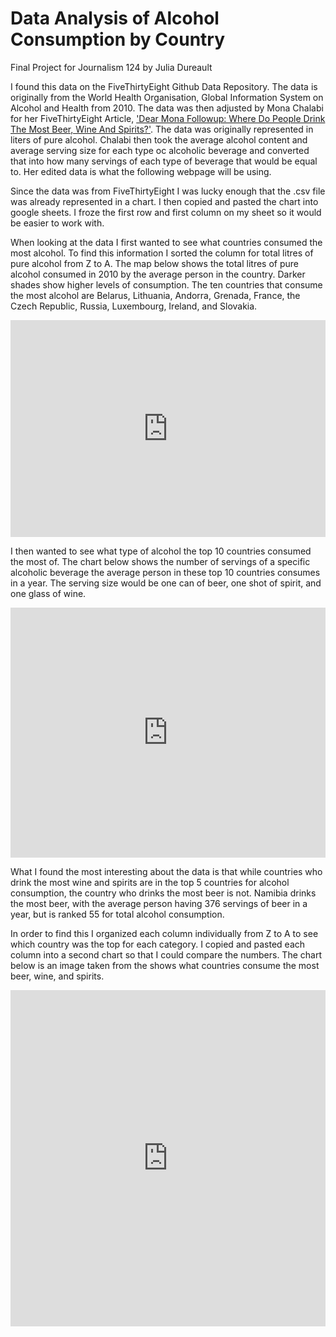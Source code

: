 # Data Analysis of Alcohol Consumption by Country

Final Project for Journalism 124 by Julia Dureault 

I found this data on the FiveThirtyEight Github Data Repository. The data is originally from the World Health Organisation, Global Information System on Alcohol and Health  from 2010. The data was then adjusted by Mona Chalabi for her FiveThirtyEight Article, ['Dear Mona Followup: Where Do People Drink The Most Beer, Wine And Spirits?'](https://fivethirtyeight.com/features/dear-mona-followup-where-do-people-drink-the-most-beer-wine-and-spirits/). The data was originally represented in liters of pure alcohol. Chalabi then took the average alcohol content and average serving size for each type oc alcoholic beverage and converted that into how many servings of each type of beverage that would be equal to. Her edited data is what the following webpage will be using. 

Since the data was from FiveThirtyEight I was lucky enough that the .csv file was already represented in a chart. I then copied and pasted the chart into google sheets. I froze the first row and first column on my sheet so it would be easier to work with. 

When looking at the data I first wanted to see what countries consumed the most alcohol. To find this information I sorted the column for total litres of pure alcohol from Z to A. The map below shows the total litres of pure alcohol consumed in 2010 by the average person in the country. Darker shades show higher levels of consumption. The ten countries that consume the most alcohol are Belarus, Lithuania, Andorra, Grenada, France, the Czech Republic, Russia, Luxembourg, Ireland, and Slovakia. 

<iframe title="Alcohol Consumption by Country (2010)" aria-label="map" id="datawrapper-chart-Q7plJ" src="https://datawrapper.dwcdn.net/Q7plJ/2/" scrolling="no" frameborder="0" style="width: 0; min-width: 100% !important; border: none;" height="347"></iframe><script type="text/javascript">!function(){"use strict";window.addEventListener("message",(function(a){if(void 0!==a.data["datawrapper-height"])for(var e in a.data["datawrapper-height"]){var t=document.getElementById("datawrapper-chart-"+e)||document.querySelector("iframe[src*='"+e+"']");t&&(t.style.height=a.data["datawrapper-height"][e]+"px")}}))}();
</script>

I then wanted to see what type of alcohol the top 10 countries consumed the most of. The chart below shows the number of servings of a specific alcoholic beverage the average person in these top 10 countries consumes in a year. The serving size would be one can of beer, one shot of spirit, and one glass of wine. 
 

<iframe title="What do countries with the highest alcohol consumption drink? (2010)" aria-label="chart" id="datawrapper-chart-XelXZ" src="https://datawrapper.dwcdn.net/XelXZ/3/" scrolling="no" frameborder="0" style="width: 0; min-width: 100% !important; border: none;" height="400"></iframe><script type="text/javascript">!function(){"use strict";window.addEventListener("message",(function(a){if(void 0!==a.data["datawrapper-height"])for(var e in a.data["datawrapper-height"]){var t=document.getElementById("datawrapper-chart-"+e)||document.querySelector("iframe[src*='"+e+"']");t&&(t.style.height=a.data["datawrapper-height"][e]+"px")}}))}();
</script>

What I found the most interesting about the data is that while countries who drink the most wine and spirits are in the top 5 countries for alcohol consumption, the country who drinks the most beer is not. Namibia drinks the most beer, with the average person having 376 servings of beer in a year, but is ranked 55 for total alcohol consumption. 

In order to find this I organized each column individually from Z to A to see which country was the top for each category. I copied and pasted each column into a second chart so that I could compare the numbers. The chart below is an image taken from the shows what countries consume the most beer, wine, and spirits. 

<iframe title="Which Countries Drink the Most Beer, Spirits, and Wine? (2010)" aria-label="chart" id="datawrapper-chart-czAZl" src="https://datawrapper.dwcdn.net/czAZl/3/" scrolling="no" frameborder="0" style="width: 0; min-width: 100% !important; border: none;" height="538"></iframe><script type="text/javascript">!function(){"use strict";window.addEventListener("message",(function(a){if(void 0!==a.data["datawrapper-height"])for(var e in a.data["datawrapper-height"]){var t=document.getElementById("datawrapper-chart-"+e)||document.querySelector("iframe[src*='"+e+"']");t&&(t.style.height=a.data["datawrapper-height"][e]+"px")}}))}();
</script>


